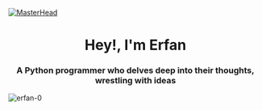 [![MasterHead](https://user-images.githubusercontent.com/10498744/210012254-234538ff-d198-48aa-8964-37e6fd45d227.gif)](https://rishavchanda.io)

<h1 align="center">Hey!, I'm Erfan</h1>
<h3 align="center">A Python programmer who delves deep into their thoughts, wrestling with ideas</h3>


<p align="left"> <img src="https://komarev.com/ghpvc/?username=erfan-0&label=Profile%20views&color=0e75b6&style=flat" alt="erfan-0" /> </p>





